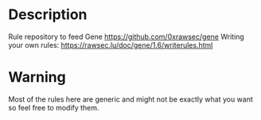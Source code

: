 # Description

Rule repository to feed Gene https://github.com/0xrawsec/gene
Writing your own rules: https://rawsec.lu/doc/gene/1.6/writerules.html

# Warning

Most of the rules here are generic and might not be exactly what you
want so feel free to modify them.
